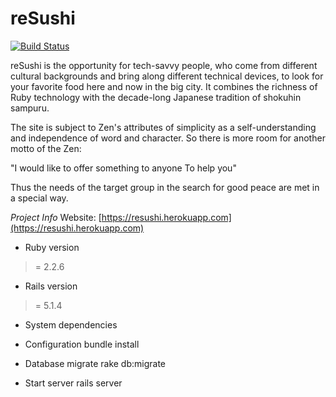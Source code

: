# reSushi
[![Build Status](https://travis-ci.org/Gilga/reSushi.svg?branch=master)](https://travis-ci.org/Gilga/reSushi)

reSushi is the opportunity for tech-savvy people,
who come from different cultural backgrounds and
bring along different technical devices,
to look for your favorite food here and now in the big city.
It combines the richness of Ruby technology with the decade-long Japanese tradition of shokuhin sampuru.

The site is subject to Zen's attributes of simplicity as a self-understanding and
independence of word and character. So there is more room for another motto of the Zen:

"I would like to offer something to anyone To help you"

Thus the needs of the target group in the search for good peace are met in a special way.

*Project Info*
Website: [https://resushi.herokuapp.com](https://resushi.herokuapp.com)

* Ruby version
>= 2.2.6

* Rails version
>= 5.1.4

* System dependencies

* Configuration
bundle install

* Database migrate
rake db:migrate

* Start server
rails server

